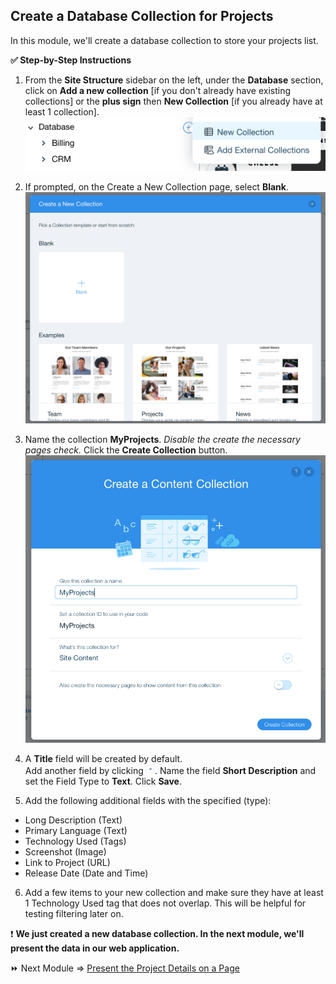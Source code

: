 ## Create a Database Collection for Projects

In this module, we'll create a database collection to store your projects list.

**:white_check_mark: Step-by-Step Instructions**

1. From the **Site Structure** sidebar on the left, under the **Database** section, click on **Add a new collection** [if you don't already have existing collections] or the **plus sign** then **New Collection** [if you already have at least 1 collection].
![Creating a new database](assets/add-collection.png)

2. If prompted, on the Create a New Collection page, select **Blank**.
![Blank collection page](assets/blank.png)

3. Name the collection **MyProjects**. *Disable the create the necessary pages check.* Click the **Create Collection** button.
![create collection form](assets/projects.png)

4. A **Title** field will be created by default. <br>Add another field by clicking <img src="assets/field-add.png" alt="Field Add" width="3%" height="3%">. Name the field **Short Description** and set the Field Type to **Text**. Click **Save**.

5. Add the following additional fields with the specified (type):
- Long Description (Text)
- Primary Language (Text)
- Technology Used (Tags)
- Screenshot (Image)
- Link to Project (URL)
- Release Date (Date and Time)

6. Add a few items to your new collection and make sure they have at least 1 Technology Used tag that does not overlap. This will be helpful for testing filtering later on.

:exclamation: **We just created a new database collection. In the next module, we'll present the data in our web application.**

:fast_forward: Next Module => [Present the Project Details on a Page](PRESENT_A_PROJECT.md)
